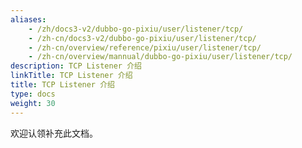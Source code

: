 ```yaml
---
aliases:
    - /zh/docs3-v2/dubbo-go-pixiu/user/listener/tcp/
    - /zh-cn/docs3-v2/dubbo-go-pixiu/user/listener/tcp/
    - /zh-cn/overview/reference/pixiu/user/listener/tcp/
    - /zh-cn/overview/mannual/dubbo-go-pixiu/user/listener/tcp/
description: TCP Listener 介绍
linkTitle: TCP Listener 介绍
title: TCP Listener 介绍
type: docs
weight: 30
---
```







欢迎认领补充此文档。
